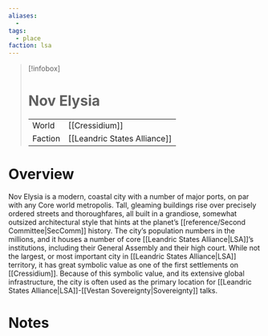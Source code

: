 ```yaml
---
aliases:
  -
tags:
  - place
faction: lsa
---
```

> [!infobox] 
> # Nov Elysia
> | | |
> | ---- | ---- |
> | World | [[Cressidium]] |
> | Faction | [[Leandric States Alliance]] |
> 


# Overview
Nov Elysia is a modern, coastal city with a number of major ports, on par with any Core world metropolis. Tall, gleaming buildings rise over precisely ordered streets and thoroughfares, all built in a grandiose, somewhat outsized architectural style that hints at the planet’s [[reference/Second Committee|SecComm]] history. The city’s population numbers in the millions, and it houses a number of core [[Leandric States Alliance|LSA]]’s institutions, including their General Assembly and their high court. While not the largest, or most important city in [[Leandric States Alliance|LSA]] territory, it has great symbolic value as one of the first settlements on [[Cressidium]]. Because of this symbolic value, and its extensive global infrastructure, the city is often used as the primary location for [[Leandric States Alliance|LSA]]-[[Vestan Sovereignty|Sovereignty]] talks.

# Notes